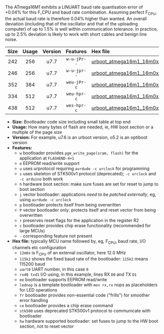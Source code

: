 The ATmega16M1 exhibits a LINUART baud rate quantisation error of +0.04% for this F_CPU and baud rate combination. Assuming perfect F<sub>CPU</sub>, the actual baud rate is therefore 0.04% higher than wanted. An overall deviation (including that of the oscillator and that of the uploading computer) of up to 1.5% is well within communication tolerance. In practice, up to 2.5% deviation is likely to work with short cables and benign line noise.

|Size|Usage|Version|Features|Hex file|
|:-:|:-:|:-:|:-:|:--|
|242|256|u7.7|`w-u-jPr--`|[urboot_atmega16m1_16m0x_++19k2_uart0_rxd4_txd3_lednop.hex](https://raw.githubusercontent.com/stefanrueger/urboot.hex/main/mcus/atmega16m1/external_oscillator/fcpu_16m0x/br_++19k2/urboot_atmega16m1_16m0x_++19k2_uart0_rxd4_txd3_lednop.hex)|
|246|256|u7.7|`w-u-jpr--`|[urboot_atmega16m1_16m0x_++19k2_uart0_rxd4_txd3_lednop_fr.hex](https://raw.githubusercontent.com/stefanrueger/urboot.hex/main/mcus/atmega16m1/external_oscillator/fcpu_16m0x/br_++19k2/urboot_atmega16m1_16m0x_++19k2_uart0_rxd4_txd3_lednop_fr.hex)|
|352|384|u7.7|`weu-jPr-c`|[urboot_atmega16m1_16m0x_++19k2_uart0_rxd4_txd3_ee_lednop_fr_ce.hex](https://raw.githubusercontent.com/stefanrueger/urboot.hex/main/mcus/atmega16m1/external_oscillator/fcpu_16m0x/br_++19k2/urboot_atmega16m1_16m0x_++19k2_uart0_rxd4_txd3_ee_lednop_fr_ce.hex)|
|334|512|u7.7|`weu-hpr-c`|[urboot_atmega16m1_16m0x_++19k2_uart0_rxd4_txd3_ee_lednop_fr_ce_hw.hex](https://raw.githubusercontent.com/stefanrueger/urboot.hex/main/mcus/atmega16m1/external_oscillator/fcpu_16m0x/br_++19k2/urboot_atmega16m1_16m0x_++19k2_uart0_rxd4_txd3_ee_lednop_fr_ce_hw.hex)|
|438|512|u7.7|`wes-hpr-c`|[urboot_atmega16m1_16m0x_++19k2_uart0_rxd4_txd3_ee_lednop_fr_ce_stk500_hw.hex](https://raw.githubusercontent.com/stefanrueger/urboot.hex/main/mcus/atmega16m1/external_oscillator/fcpu_16m0x/br_++19k2/urboot_atmega16m1_16m0x_++19k2_uart0_rxd4_txd3_ee_lednop_fr_ce_stk500_hw.hex)|

- **Size:** Bootloader code size including small table at top end
- **Usage:** How many bytes of flash are needed, ie, HW boot section or a multiple of the page size
- **Version:** For example, u7.6 is an urboot version, o5.2 is an optiboot version
- **Features:**
  + `w` bootloader provides `pgm_write_page(sram, flash)` for the application at `FLASHEND-4+1`
  + `e` EEPROM read/write support
  + `u` uses urprotocol requiring `avrdude -c urclock` for programming
  + `s` uses skeleton of STK500v1 protocol (deprecated); `-c urclock` and `-c arduino` both work
  + `h` hardware boot section: make sure fuses are set for reset to jump to boot section
  + `j` vector bootloader: applications *need to be patched externally*, eg, using `avrdude -c urclock`
  + `p` bootloader protects itself from being overwritten
  + `P` vector bootloader only: protects itself and reset vector from being overwritten
  + `r` preserves reset flags for the application in the register R2
  + `c` bootloader provides chip erase functionality (recommended for large MCUs)
  + `-` corresponding feature not present
- **Hex file:** typically MCU name followed by, eg, F<sub>CPU</sub>, baud rate, I/O channels etc configuration
  + `12m0x` is F<sub>CPU</sub> of an external oscillator, here 12.0 MHz
  + `115k2` shows the fixed baud rate of the bootloader: `115k2` means 115200 baud
  + `uart0` UART number, in this case `0`
  + `rxd0 txd1` I/O using, in this example, lines RX `D0` and TX `D1`
  + `ee` bootloader supports EEPROM read/write
  + `lednop` is a template bootloader with `mov rx,rx` nops as placeholders for LED operations
  + `fr` bootloader provides non-essential code ("frills") for smoother error handling
  + `ce` bootloader provides a chip erase command
  + `stk500` uses deprecated STK500v1 protocol to communicate with bootloader
  + `hw` hardware supported bootloader: set fuses to jump to the HW boot section, not to reset vector
